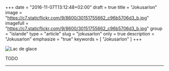 +++
date = "2016-11-07T13:12:48+02:00"
draft = true
title = "Jokusarlon"
image = "https://c7.staticflickr.com/9/8600/30151755662_c96b5706d3_b.jpg"
imagefull = "https://c7.staticflickr.com/9/8600/30151755662_c96b5706d3_b.jpg"
group = "islande"
type = "article"
slug = "jokusarlon"
only = true
description = "Jokusarlon"
emphasize = "true"
keywords = [
	"Jokusarlon"
	]
+++

![Lac de glace](https://c7.staticflickr.com/9/8600/30151755662_c96b5706d3_b.jpg)

<div class="pitch">
TODO
</div>

<hr />
